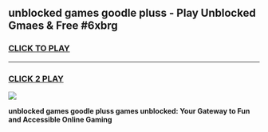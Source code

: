 
## unblocked games goodle pluss - Play Unblocked Gmaes & Free #6xbrg
<h3>
<a href="https://premium.freeplayer.one?title=unblocked_games_goodle_pluss&ref=01M">CLICK TO PLAY</a></h3>
<hr>

<h3>
<a href="https://premium.freeplayer.one?title=unblocked_games_goodle_pluss&ref=01M">CLICK 2 PLAY</a>
  
</h3>

<a href="https://premium.freeplayer.one?title=unblocked_games_goodle_pluss&ref=01M"><img src="https://clearcache.store/games.png"></a>


**unblocked games goodle pluss games unblocked: Your Gateway to Fun and Accessible Online Gaming**
